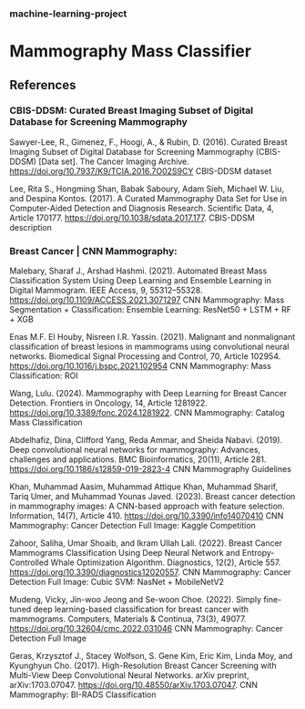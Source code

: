 ### machine-learning-project
# Mammography Mass Classifier
## References
### CBIS-DDSM: Curated Breast Imaging Subset of Digital Database for Screening Mammography
Sawyer-Lee, R., Gimenez, F., Hoogi, A., & Rubin, D. (2016). Curated Breast Imaging Subset of Digital Database for Screening Mammography (CBIS-DDSM) [Data set]. The Cancer Imaging Archive. https://doi.org/10.7937/K9/TCIA.2016.7O02S9CY
CBIS-DDSM dataset

Lee, Rita S., Hongming Shan, Babak Saboury, Adam Sieh, Michael W. Liu, and Despina Kontos. (2017). A Curated Mammography Data Set for Use in Computer-Aided Detection and Diagnosis Research. Scientific Data, 4, Article 170177. https://doi.org/10.1038/sdata.2017.177.
CBIS-DDSM description

### Breast Cancer | CNN Mammography:
Malebary, Sharaf J., Arshad Hashmi. (2021). Automated Breast Mass Classification System Using Deep Learning and Ensemble Learning in Digital Mammogram. IEEE Access, 9, 55312–55328. https://doi.org/10.1109/ACCESS.2021.3071297
CNN Mammography: Mass Segmentation + Classification: Ensemble Learning: ResNet50 + LSTM + RF + XGB

Enas M.F. El Houby, Nisreen I.R. Yassin. (2021). Malignant and nonmalignant classification of breast lesions in mammograms using convolutional neural networks. Biomedical Signal Processing and Control, 70, Article 102954. https://doi.org/10.1016/j.bspc.2021.102954
CNN Mammography: Mass Classification: ROI

Wang, Lulu. (2024). Mammography with Deep Learning for Breast Cancer Detection. Frontiers in Oncology, 14, Article 1281922. https://doi.org/10.3389/fonc.2024.1281922.
CNN Mammography: Catalog Mass Classification

Abdelhafiz, Dina, Clifford Yang, Reda Ammar, and Sheida Nabavi. (2019). Deep convolutional neural networks for mammography: Advances, challenges and applications. BMC Bioinformatics, 20(11), Article 281. https://doi.org/10.1186/s12859-019-2823-4
CNN Mammography Guidelines

Khan, Muhammad Aasim, Muhammad Attique Khan, Muhammad Sharif, Tariq Umer, and Muhammad Younas Javed. (2023). Breast cancer detection in mammography images: A CNN-based approach with feature selection. Information, 14(7), Article 410. https://doi.org/10.3390/info14070410
CNN Mammography: Cancer Detection Full Image: Kaggle Competition

Zahoor, Saliha, Umar Shoaib, and Ikram Ullah Lali. (2022). Breast Cancer Mammograms Classification Using Deep Neural Network and Entropy-Controlled Whale Optimization Algorithm. Diagnostics, 12(2), Article 557. https://doi.org/10.3390/diagnostics12020557.
CNN Mammography: Cancer Detection Full Image: Cubic SVM: NasNet + MobileNetV2

Mudeng, Vicky, Jin-woo Jeong and Se-woon Choe. (2022). Simply fine-tuned deep learning-based classification for breast cancer with mammograms. Computers, Materials & Continua, 73(3), 49077. https://doi.org/10.32604/cmc.2022.031046
CNN Mammography: Cancer Detection Full Image

Geras, Krzysztof J., Stacey Wolfson, S. Gene Kim, Eric Kim, Linda Moy, and Kyunghyun Cho. (2017). High-Resolution Breast Cancer Screening with Multi-View Deep Convolutional Neural Networks. arXiv preprint, arXiv:1703.07047. https://doi.org/10.48550/arXiv.1703.07047.
CNN Mammography: BI-RADS Classification